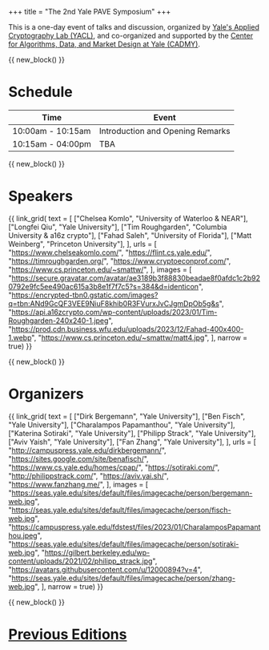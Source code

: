 +++
title = "The 2nd Yale PAVE Symposium"
+++

This is a one-day event of talks and discussion, organized by [Yale's Applied Cryptography Lab (YACL)](https://yacl.cs.yale.edu/), and co-organized and supported by the [Center for Algorithms, Data, and Market Design at Yale (CADMY)](https://cadmy.yale.edu/).


{{ new_block() }}


# Schedule

| Time             | Event            |
| ---------------- | ---------------- |
| 10:00am - 10:15am | Introduction and Opening Remarks |
| 10:15am - 04:00pm  | TBA        |


{{ new_block() }}


# Speakers

{{ link_grid(
    text = [
        ["Chelsea Komlo", "University of Waterloo & NEAR"],
        ["Longfei Qiu", "Yale University"],
        ["Tim Roughgarden", "Columbia University & a16z crypto"],
        ["Fahad Saleh", "University of Florida"],
        ["Matt Weinberg", "Princeton University"],
    ],
    urls = [
        "https://www.chelseakomlo.com/",
        "https://flint.cs.yale.edu/",
        "https://timroughgarden.org/",
        "https://www.cryptoeconprof.com/",
        "https://www.cs.princeton.edu/~smattw/",
    ],
    images = [
        "https://secure.gravatar.com/avatar/ae3189b3f88830beadae8f0afdc1c2b920792e9fc5ee490ac615a3b8e1f7f7c5?s=384&d=identicon",
        "https://encrypted-tbn0.gstatic.com/images?q=tbn:ANd9GcQF3VEE9NiuF8khib0R3FVurxJvCJgmDpOb5g&s",
        "https://api.a16zcrypto.com/wp-content/uploads/2023/01/Tim-Roughgarden-240x240-1.jpeg",
        "https://prod.cdn.business.wfu.edu/uploads/2023/12/Fahad-400x400-1.webp",
        "https://www.cs.princeton.edu/~smattw/matt4.jpg",
    ],
    narrow = true) }}


{{ new_block() }}


# Organizers

{{ link_grid(
    text = [
        ["Dirk Bergemann", "Yale University"],
        ["Ben Fisch", "Yale University"],
        ["Charalampos Papamanthou", "Yale University"],
        ["Katerina Sotiraki", "Yale University"],
        ["Philipp Strack", "Yale University"],
        ["Aviv Yaish", "Yale University"],
        ["Fan Zhang", "Yale University"],
    ],
    urls = [
        "http://campuspress.yale.edu/dirkbergemann/",
        "https://sites.google.com/site/benafisch/",
        "https://www.cs.yale.edu/homes/cpap/",
        "https://sotiraki.com/",
        "http://philippstrack.com/",
        "https://aviv.yai.sh/",
        "https://www.fanzhang.me/",
    ],
    images = [
        "https://seas.yale.edu/sites/default/files/imagecache/person/bergemann-web.jpg",
        "https://seas.yale.edu/sites/default/files/imagecache/person/fisch-web.jpg",
        "https://campuspress.yale.edu/fdstest/files/2023/01/CharalamposPapamanthou.jpeg",
        "https://seas.yale.edu/sites/default/files/imagecache/person/sotiraki-web.jpg",
        "https://gilbert.berkeley.edu/wp-content/uploads/2021/02/philipp_strack.jpg",
        "https://avatars.githubusercontent.com/u/12000894?v=4",
        "https://seas.yale.edu/sites/default/files/imagecache/person/zhang-web.jpg",
    ],
    narrow = true) }}


{{ new_block() }}


# [Previous Editions](./previous)